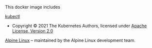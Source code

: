 This docker image includes

[kubectl](https://github.com/kubernetes/kubectl)
- Copyright © 2021 The Kubernetes Authors, licensed under
[Apache License, Version 2.0](https://github.com/kubernetes/kubectl/blob/master/LICENSE)

[Alpine Linux](http://www.alpinelinux.org/)
– maintained by the Alpine Linux development team.
